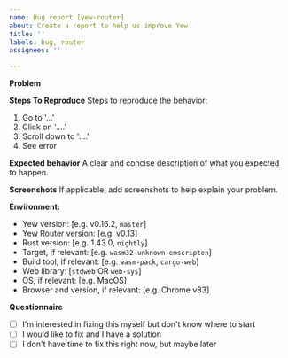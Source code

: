 ```yaml
---
name: Bug report [yew-router]
about: Create a report to help us improve Yew
title: ''
labels: bug, router
assignees: ''

---
```


**Problem**
<!-- A clear and concise description of what the bug is. -->

**Steps To Reproduce**
Steps to reproduce the behavior:
1. Go to '...'
2. Click on '....'
3. Scroll down to '....'
4. See error

**Expected behavior**
A clear and concise description of what you expected to happen.

**Screenshots**
If applicable, add screenshots to help explain your problem.

**Environment:**
 - Yew version: [e.g. v0.16.2, `master`]
 - Yew Router version: [e.g. v0.13]
 - Rust version: [e.g. 1.43.0, `nightly`]
 - Target, if relevant: [e.g. `wasm32-unknown-emscripten`]
 - Build tool, if relevant: [e.g. `wasm-pack`, `cargo-web`]
 - Web library: [`stdweb` OR `web-sys`]
 - OS, if relevant: [e.g. MacOS]
 - Browser and version, if relevant: [e.g. Chrome v83]

**Questionnaire**
<!-- Developing Yew is a community effort! -->
<!-- If you feel up to the challenge, please check one of the boxes below: -->
- [ ] I'm interested in fixing this myself but don't know where to start
- [ ] I would like to fix and I have a solution
- [ ] I don't have time to fix this right now, but maybe later
